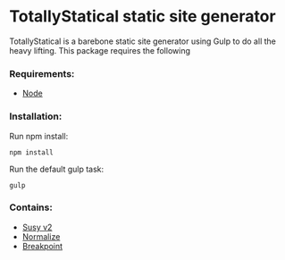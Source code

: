 # TotallyStatical static site generator

TotallyStatical is a barebone static site generator using Gulp to do all the heavy lifting.
This package requires the following

### Requirements:

* [Node]( https://nodejs.org/download/ )

### Installation:

Run npm install:

`npm install`

Run the default gulp task:

`gulp`

### Contains:
* [Susy v2]( http://susy.oddbird.net/ )
* [Normalize]( https://github.com/JohnAlbin/normalize-scss )
* [Breakpoint]( http://breakpoint-sass.com/ )